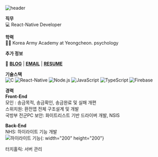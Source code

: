 ![header](https://capsule-render.vercel.app/api?type=waving&color=gradient&height=250&section=header&text=ChangHyen%20Yun&fontSize=90&animation=twinkling&fontColor=f5f6f7&fontAlignY=50&desc=%20&descAlignY=70&descAlign=62)

**직무**  
💻 React-Native Developer  

**학력**  
👩‍🎓 Korea Army Academy at Yeongcheon. psychology  

**추가 정보**  

📌 **[BLOG](https://ychcom.tistory.com/)** |
**[EMAIL](mailto:ychcom@naver.com)** | **[RESUME](https://programmers.co.kr/pr/ychcom_8336)**  

**기술스택**  
![C](https://img.shields.io/badge/-C-A8B9CC?style=flat-square&logo=C&logoColor=black)
![React-Native](https://img.shields.io/badge/-ReactNative-61DAFB?style=flat-square&logo=React&logoColor=white)
![Node.js](https://img.shields.io/badge/-Node.js-339933?style=flat-square&logo=Node.js&logoColor=white)
![JavaScript](https://img.shields.io/badge/-JavaScript-F7DF1E?style=flat-square&logo=JavaScript&logoColor=white)
![TypeScript](https://img.shields.io/badge/-TypeScript-3178C6?style=flat-square&logo=TypeScript&logoColor=white)
![Firebase](https://img.shields.io/badge/-Firebase-FFCA28?style=flat-square&logo=Firebase&logoColor=white)  

**경력**  
**Front-End**  
모인 : 송금목적, 송금확인, 송금완료 및 실패 개편  
스위치원: 환전앱 전체 구조설계 및 개발  
국방부 전군PC 보안: 화이트리스트 기반 드라이버 개발, NSIS  

**Back-End**  
NHS: 하이라이트 기능 개발  
![하이라이트 기능](https://user-images.githubusercontent.com/39834903/173179557-afe14805-f109-4681-b4c5-af4362be9fe4.JPG){: width="200" height="200"}


터치홀릭: 서버 관리  



